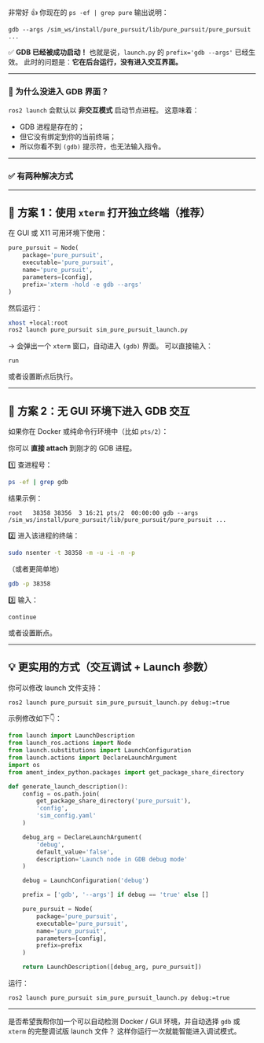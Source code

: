 非常好 👍
你现在的 `ps -ef | grep pure` 输出说明：

```
gdb --args /sim_ws/install/pure_pursuit/lib/pure_pursuit/pure_pursuit ...
```

✅ **GDB 已经被成功启动！**
也就是说，`launch.py` 的 `prefix='gdb --args'` 已经生效。
此时的问题是：**它在后台运行，没有进入交互界面。**

---

### 🧩 为什么没进入 GDB 界面？

`ros2 launch` 会默认以 **非交互模式** 启动节点进程。
这意味着：

* GDB 进程是存在的；
* 但它没有绑定到你的当前终端；
* 所以你看不到 `(gdb)` 提示符，也无法输入指令。

---

### ✅ 有两种解决方式

---

## 🥇 方案 1：使用 `xterm` 打开独立终端（推荐）

在 GUI 或 X11 可用环境下使用：

```python
pure_pursuit = Node(
    package='pure_pursuit',
    executable='pure_pursuit',
    name='pure_pursuit',
    parameters=[config],
    prefix='xterm -hold -e gdb --args'
)
```

然后运行：

```bash
xhost +local:root
ros2 launch pure_pursuit sim_pure_pursuit_launch.py
```

→ 会弹出一个 `xterm` 窗口，自动进入 `(gdb)` 界面。
可以直接输入：

```
run
```

或者设置断点后执行。

---

## 🥈 方案 2：无 GUI 环境下进入 GDB 交互

如果你在 Docker 或纯命令行环境中（比如 `pts/2`）：

你可以 **直接 attach** 到刚才的 GDB 进程。

1️⃣ 查进程号：

```bash
ps -ef | grep gdb
```

结果示例：

```
root   38358 38356  3 16:21 pts/2  00:00:00 gdb --args /sim_ws/install/pure_pursuit/lib/pure_pursuit/pure_pursuit ...
```

2️⃣ 进入该进程的终端：

```bash
sudo nsenter -t 38358 -m -u -i -n -p
```

（或者更简单地）

```bash
gdb -p 38358
```

3️⃣ 输入：

```
continue
```

或者设置断点。

---

## 💡 更实用的方式（交互调试 + Launch 参数）

你可以修改 launch 文件支持：

```bash
ros2 launch pure_pursuit sim_pure_pursuit_launch.py debug:=true
```

示例修改如下👇：

```python
from launch import LaunchDescription
from launch_ros.actions import Node
from launch.substitutions import LaunchConfiguration
from launch.actions import DeclareLaunchArgument
import os
from ament_index_python.packages import get_package_share_directory

def generate_launch_description():
    config = os.path.join(
        get_package_share_directory('pure_pursuit'),
        'config',
        'sim_config.yaml'
    )

    debug_arg = DeclareLaunchArgument(
        'debug',
        default_value='false',
        description='Launch node in GDB debug mode'
    )

    debug = LaunchConfiguration('debug')

    prefix = ['gdb', '--args'] if debug == 'true' else []

    pure_pursuit = Node(
        package='pure_pursuit',
        executable='pure_pursuit',
        name='pure_pursuit',
        parameters=[config],
        prefix=prefix
    )

    return LaunchDescription([debug_arg, pure_pursuit])
```

运行：

```bash
ros2 launch pure_pursuit sim_pure_pursuit_launch.py debug:=true
```

---

是否希望我帮你加一个可以自动检测 Docker / GUI 环境，并自动选择 `gdb` 或 `xterm` 的完整调试版 launch 文件？
这样你运行一次就能智能进入调试模式。
